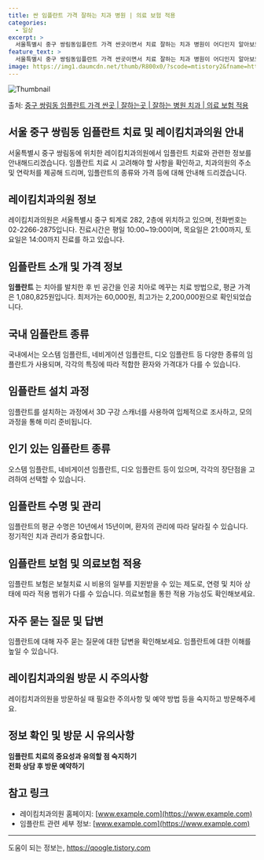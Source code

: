 ```yaml
---
title: 싼 임플란트 가격 잘하는 치과 병원 | 의료 보험 적용
categories:
  - 일상
excerpt: >
  서울특별시 중구 쌍림동임플란트 가격 싼곳이면서 치료 잘하는 치과 병원이 어디인지 알아보도록 하겠습니다. 서울특별시 중구 쌍림동에 위치한 레이킴치과의원 순서대로 안내 드리며, 임플란트 치료시 신경써야 할 부분 또한 같이 공유 드리겠습니다.2024년 임플란트 가격 살펴보기 👈 클릭임플란트 평균 가격레이킴치과의원표 내에 있는 전화 번호를 클릭 하시면 레이킴치과의원로 바로 전화 연결 됩니다.분류주소전화번호치과의원서울특별시 중구 퇴계로 282, 2층 (쌍림동)📞02-2266-2875로 전화하기레이킴치과의원 위치 확인하기 👈 클릭요일운영시간월요일10:00~19:00화요일10:00~19:00수요일10:00~19:00목요일10:00~21:00금요일10:00~19:00토요일10:00..
feature_text: >
  서울특별시 중구 쌍림동임플란트 가격 싼곳이면서 치료 잘하는 치과 병원이 어디인지 알아보도록 하겠습니다. 서울특별시 중구 쌍림동에 위치한 레이킴치과의원 순서대로 안내 드리며, 임플란트 치료시 신경써야 할 부분 또한 같이 공유 드리겠습니다.2024년 임플란트 가격 살펴보기 👈 클릭임플란트 평균 가격레이킴치과의원표 내에 있는 전화 번호를 클릭 하시면 레이킴치과의원로 바로 전화 연결 됩니다.분류주소전화번호치과의원서울특별시 중구 퇴계로 282, 2층 (쌍림동)📞02-2266-2875로 전화하기레이킴치과의원 위치 확인하기 👈 클릭요일운영시간월요일10:00~19:00화요일10:00~19:00수요일10:00~19:00목요일10:00~21:00금요일10:00~19:00토요일10:00..
image: https://img1.daumcdn.net/thumb/R800x0/?scode=mtistory2&fname=https%3A%2F%2Fblog.kakaocdn.net%2Fdn%2FGT50w%2FbtsG0tTCxyV%2FCWGTPUuUPtEvnFc9GzPWjK%2Fimg.webp
---
```


![Thumbnail](https://img1.daumcdn.net/thumb/R800x0/?scode=mtistory2&fname=https%3A%2F%2Fblog.kakaocdn.net%2Fdn%2FGT50w%2FbtsG0tTCxyV%2FCWGTPUuUPtEvnFc9GzPWjK%2Fimg.webp)

<p>출처: <a href="https://qoogle.tistory.com/6850" rel="dofollow">중구 쌍림동 임플란트 가격 싼곳 | 잘하는곳 | 잘하는 병원 치과 | 의료 보험 적용</a> </p>

## 서울 중구 쌍림동 임플란트 치료 및 레이킴치과의원 안내

서울특별시 중구 쌍림동에 위치한 레이킴치과의원에서 임플란트 치료와 관련한 정보를 안내해드리겠습니다. 임플란트 치료 시 고려해야 할 사항을
확인하고, 치과의원의 주소 및 연락처를 제공해 드리며, 임플란트의 종류와 가격 등에 대해 안내해 드리겠습니다.

## 레이킴치과의원 정보

레이킴치과의원은 서울특별시 중구 퇴계로 282, 2층에 위치하고 있으며, 전화번호는 02-2266-2875입니다. 진료시간은 평일
10:00~19:00이며, 목요일은 21:00까지, 토요일은 14:00까지 진료를 하고 있습니다.

## 임플란트 소개 및 가격 정보

**임플란트** 는 치아를 발치한 후 빈 공간을 인공 치아로 메꾸는 치료 방법으로, 평균 가격은 1,080,825원입니다. 최저가는
60,000원, 최고가는 2,200,000원으로 확인되었습니다.

## 국내 임플란트 종류

국내에서는 오스템 임플란트, 네비게이션 임플란트, 디오 임플란트 등 다양한 종류의 임플란트가 사용되며, 각각의 특징에 따라 적합한 환자와
가격대가 다를 수 있습니다.

## 임플란트 설치 과정

임플란트를 설치하는 과정에서 3D 구강 스캐너를 사용하여 입체적으로 조사하고, 모의과정을 통해 미리 준비됩니다.

## 인기 있는 임플란트 종류

오스템 임플란트, 네비게이션 임플란트, 디오 임플란트 등이 있으며, 각각의 장단점을 고려하여 선택할 수 있습니다.

## 임플란트 수명 및 관리

임플란트의 평균 수명은 10년에서 15년이며, 환자의 관리에 따라 달라질 수 있습니다. 정기적인 치과 관리가 중요합니다.

## 임플란트 보험 및 의료보험 적용

임플란트 보험은 보철치료 시 비용의 일부를 지원받을 수 있는 제도로, 연령 및 치아 상태에 따라 적용 범위가 다를 수 있습니다. 의료보험을
통한 적용 가능성도 확인해보세요.

## 자주 묻는 질문 및 답변

임플란트에 대해 자주 묻는 질문에 대한 답변을 확인해보세요. 임플란트에 대한 이해를 높일 수 있습니다.

## 레이킴치과의원 방문 시 주의사항

레이킴치과의원을 방문하실 때 필요한 주의사항 및 예약 방법 등을 숙지하고 방문해주세요.



**정보 확인 및 방문 시 유의사항**  
---  
**임플란트 치료의 중요성과 유의할 점 숙지하기**  
**전화 상담 후 방문 예약하기**  
  
## 참고 링크

  * 레이킴치과의원 홈페이지: [www.example.com](https://www.example.com)
  * 임플란트 관련 세부 정보: [www.example.com](https://www.example.com)

* * *

 

도움이 되는 정보는, <a href="https://qoogle.tistory.com" rel="dofollow">https://qoogle.tistory.com</a>


